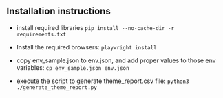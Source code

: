 ## Installation instructions

- install required libraries
  `pip install --no-cache-dir -r requirements.txt`

- Install the required browsers:
  `playwright install`

- copy env_sample.json to env.json, and add proper values to those env variables:
  `cp env_sample.json env.json`

- execute the script to generate theme_report.csv file:
  `python3 ./generate_theme_report.py`
